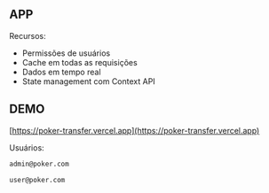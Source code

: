 ## APP

Recursos:

* Permissões de usuários
* Cache em todas as requisições
* Dados em tempo real
* State management com Context API

## DEMO

[https://poker-transfer.vercel.app](https://poker-transfer.vercel.app)

Usuários:

```bash
admin@poker.com
```
```bash
user@poker.com
```
